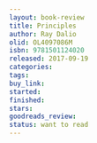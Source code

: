 ```yaml
---
layout: book-review
title: Principles
author: Ray Dalio
olid: OL4097086M
isbn: 9781501124020
released: 2017-09-19
categories: 
tags: 
buy_link: 
started: 
finished: 
stars: 
goodreads_review: 
status: want to read
---
```

